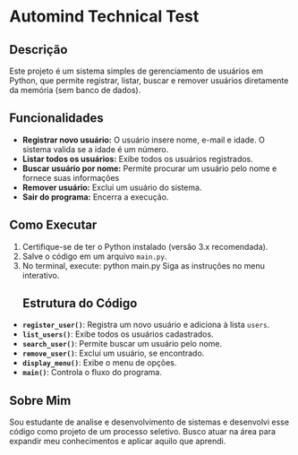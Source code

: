 # Automind Technical Test

## Descrição

Este projeto é um sistema simples de gerenciamento de usuários em Python, que permite registrar, listar, buscar e remover usuários diretamente da memória (sem banco de dados).

## Funcionalidades

- **Registrar novo usuário:** O usuário insere nome, e-mail e idade. O sistema valida se a idade é um número.
- **Listar todos os usuários:** Exibe todos os usuários registrados.
- **Buscar usuário por nome:** Permite procurar um usuário pelo nome e fornece suas informações
- **Remover usuário:** Exclui um usuário do sistema.
- **Sair do programa:** Encerra a execução.

## Como Executar

1. Certifique-se de ter o Python instalado (versão 3.x recomendada).
2. Salve o código em um arquivo `main.py`.
3. No terminal, execute: python main.py
Siga as instruções no menu interativo.
   ## Estrutura do Código

- **`register_user()`**: Registra um novo usuário e adiciona à lista `users`.
- **`list_users()`**: Exibe todos os usuários cadastrados.
- **`search_user()`**: Permite buscar um usuário pelo nome.
- **`remove_user()`**: Exclui um usuário, se encontrado.
- **`display_menu()`**: Exibe o menu de opções.
- **`main()`**: Controla o fluxo do programa.

## Sobre Mim
Sou estudante de analise e desenvolvimento de sistemas e desenvolvi esse código como projeto de um processo seletivo. Busco atuar na área para expandir meu conhecimentos e aplicar aquilo que aprendi.
